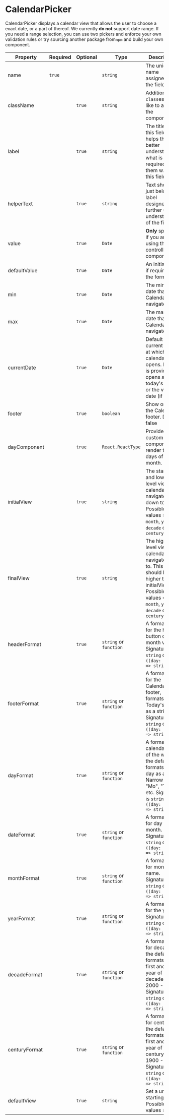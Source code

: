 # CalendarPicker

CalendarPicker displays a calendar view that allows the user to choose a exact date, or a part of thereof. We currently **do not** support date range. If you need a range selection, you can use two pickers and enforce your own validation rules or try sourcing another package from`npm` and build your own component.

| Property      | Required | Optional | Type                   | Description                                                                                                                                                    |
| ------------- | -------- | -------- | ---------------------- | -------------------------------------------------------------------------------------------------------------------------------------------------------------- |
| name          | `true`   |          | `string`               | The unique name assigned to the field                                                                                                                          |
| className     |          | `true`   | `string`               | Additional `class`es you'd like to add to the component                                                                                                        |
| label         |          | `true`   | `string`               | The title for this field. It helps the user better understand what is required from them w.r.t. this field                                                     |
| helperText    |          | `true`   | `string`               | Text shown just below the label designed to further user understanding of the field                                                                            |
| value         |          | `true`   | `Date`                 | **Only** specify if you are using this as a controlled component.                                                                                              |
| defaultValue  |          | `true`   | `Date`                 | An initial value if required by the form                                                                                                                       |
| min           |          | `true`   | `Date`                 | The minimum date that the Calendar can navigate from.                                                                                                          |
| max           |          | `true`   | `Date`                 | The maximum date that the Calendar can navigate to.                                                                                                            |
| currentDate   |          | `true`   | `Date`                 | Default current date at which the calendar opens. If none is provided, opens at today's date or the value date (if any).                                       |
| footer        |          | `true`   | `boolean`              | Show or hide the Calendar footer. Default false                                                                                                                |
| dayComponent  |          | `true`   | `React.ReactType`      | Provide a custom component to render the days of the month.                                                                                                    |
| initialView   |          | `true`   | `string`               | The starting and lowest level view the calendar can navigate down to. Possible values = `month`, `year`, `decade` or `century`                                 |
| finalView     |          | `true`   | `string`               | The highest level view the calendar can navigate up to. This value should be higher than initialView. Possible values = `month`, `year`, `decade` or `century` |
| headerFormat  |          | `true`   | `string` or `function` | A formatter for the header button of the month view. Signature is `string` or `((day: Date) => string)`                                                        |
| footerFormat  |          | `true`   | `string` or `function` | A formatter for the Calendar footer, formats Today's Date as a string. Signature is `string` or `((day: Date) => string)`                                      |
| dayFormat     |          | `true`   | `string` or `function` | A formatter calendar days of the week, the default formats each day as a Narrow name: "Mo", "Tu", etc. Signature is `string` or `((day: Date) => string)`      |
| dateFormat    |          | `true`   | `string` or `function` | A formatter for day of the month. Signature is `string` or `((day: Date) => string)`                                                                           |
| monthFormat   |          | `true`   | `string` or `function` | A formatter for month name. Signature is `string` or `((day: Date) => string)`                                                                                 |
| yearFormat    |          | `true`   | `string` or `function` | A formatter for the year. Signature is `string` or `((day: Date) => string)`                                                                                   |
| decadeFormat  |          | `true`   | `string` or `function` | A formatter for decade, the default formats the first and last year of the decade like: 2000 - 2009. Signature is `string` or `((day: Date) => string)`        |
| centuryFormat |          | `true`   | `string` or `function` | A formatter for century, the default formats the first and last year of the century like: 1900 - 1999. Signature is `string` or `((day: Date) => string)`      |
| defaultView   |          | `true`   | `string`               | Set a unique starting view. Possible values = `month`                                                                                                          | `year` | `decade` | `century` |
